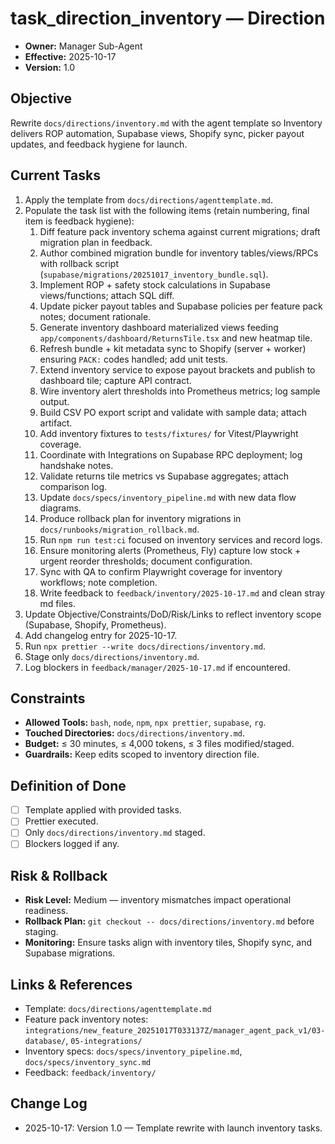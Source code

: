 # task_direction_inventory — Direction

- **Owner:** Manager Sub-Agent
- **Effective:** 2025-10-17
- **Version:** 1.0

## Objective
Rewrite `docs/directions/inventory.md` with the agent template so Inventory delivers ROP automation, Supabase views, Shopify sync, picker payout updates, and feedback hygiene for launch.

## Current Tasks
1. Apply the template from `docs/directions/agenttemplate.md`.
2. Populate the task list with the following items (retain numbering, final item is feedback hygiene):
   1. Diff feature pack inventory schema against current migrations; draft migration plan in feedback.
   2. Author combined migration bundle for inventory tables/views/RPCs with rollback script (`supabase/migrations/20251017_inventory_bundle.sql`).
   3. Implement ROP + safety stock calculations in Supabase views/functions; attach SQL diff.
   4. Update picker payout tables and Supabase policies per feature pack notes; document rationale.
   5. Generate inventory dashboard materialized views feeding `app/components/dashboard/ReturnsTile.tsx` and new heatmap tile.
   6. Refresh bundle + kit metadata sync to Shopify (server + worker) ensuring `PACK:` codes handled; add unit tests.
   7. Extend inventory service to expose payout brackets and publish to dashboard tile; capture API contract.
   8. Wire inventory alert thresholds into Prometheus metrics; log sample output.
   9. Build CSV PO export script and validate with sample data; attach artifact.
   10. Add inventory fixtures to `tests/fixtures/` for Vitest/Playwright coverage.
   11. Coordinate with Integrations on Supabase RPC deployment; log handshake notes.
   12. Validate returns tile metrics vs Supabase aggregates; attach comparison log.
   13. Update `docs/specs/inventory_pipeline.md` with new data flow diagrams.
   14. Produce rollback plan for inventory migrations in `docs/runbooks/migration_rollback.md`.
   15. Run `npm run test:ci` focused on inventory services and record logs.
   16. Ensure monitoring alerts (Prometheus, Fly) capture low stock + urgent reorder thresholds; document configuration.
   17. Sync with QA to confirm Playwright coverage for inventory workflows; note completion.
   18. Write feedback to `feedback/inventory/2025-10-17.md` and clean stray md files.
3. Update Objective/Constraints/DoD/Risk/Links to reflect inventory scope (Supabase, Shopify, Prometheus).
4. Add changelog entry for 2025-10-17.
5. Run `npx prettier --write docs/directions/inventory.md`.
6. Stage only `docs/directions/inventory.md`.
7. Log blockers in `feedback/manager/2025-10-17.md` if encountered.

## Constraints
- **Allowed Tools:** `bash`, `node`, `npm`, `npx prettier`, `supabase`, `rg`.
- **Touched Directories:** `docs/directions/inventory.md`.
- **Budget:** ≤ 30 minutes, ≤ 4,000 tokens, ≤ 3 files modified/staged.
- **Guardrails:** Keep edits scoped to inventory direction file.

## Definition of Done
- [ ] Template applied with provided tasks.
- [ ] Prettier executed.
- [ ] Only `docs/directions/inventory.md` staged.
- [ ] Blockers logged if any.

## Risk & Rollback
- **Risk Level:** Medium — inventory mismatches impact operational readiness.
- **Rollback Plan:** `git checkout -- docs/directions/inventory.md` before staging.
- **Monitoring:** Ensure tasks align with inventory tiles, Shopify sync, and Supabase migrations.

## Links & References
- Template: `docs/directions/agenttemplate.md`
- Feature pack inventory notes: `integrations/new_feature_20251017T033137Z/manager_agent_pack_v1/03-database/`, `05-integrations/`
- Inventory specs: `docs/specs/inventory_pipeline.md`, `docs/specs/inventory_sync.md`
- Feedback: `feedback/inventory/`

## Change Log
- 2025-10-17: Version 1.0 — Template rewrite with launch inventory tasks.
